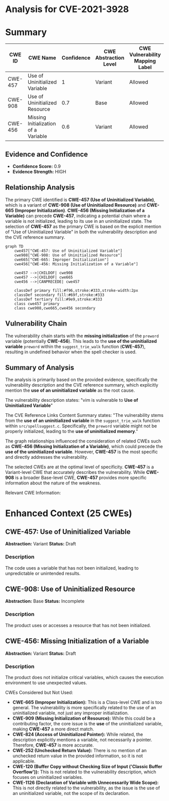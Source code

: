 # Analysis for CVE-2021-3928

# Summary
| CWE ID | CWE Name | Confidence | CWE Abstraction Level | CWE Vulnerability Mapping Label | CWE-Vulnerability Mapping Notes |
|---|---|---|---|---|---|
| CWE-457 | Use of Uninitialized Variable | 1 | Variant | Allowed | Primary CWE |
| CWE-908 | Use of Uninitialized Resource | 0.7 | Base | Allowed | Secondary Candidate |
| CWE-456 | Missing Initialization of a Variable | 0.6 | Variant | Allowed | Secondary Candidate |

## Evidence and Confidence

*   **Confidence Score:** 0.9
*   **Evidence Strength:** HIGH

## Relationship Analysis
The primary CWE identified is **CWE-457 (Use of Uninitialized Variable)**, which is a variant of **CWE-908 (Use of Uninitialized Resource)** and **CWE-665 (Improper Initialization)**. **CWE-456 (Missing Initialization of a Variable)** can precede **CWE-457**, indicating a potential chain where a variable is not initialized, leading to its use in an uninitialized state. The selection of **CWE-457** as the primary CWE is based on the explicit mention of "Use of Uninitialized Variable" in both the vulnerability description and the CVE reference summary.

```mermaid
graph TD
    cwe457["CWE-457: Use of Uninitialized Variable"]
    cwe908["CWE-908: Use of Uninitialized Resource"]
    cwe665["CWE-665: Improper Initialization"]
    cwe456["CWE-456: Missing Initialization of a Variable"]

    cwe457 -->|CHILDOF| cwe908
    cwe457 -->|CHILDOF| cwe665
    cwe456 -->|CANPRECEDE| cwe457
    
    classDef primary fill:#f96,stroke:#333,stroke-width:2px
    classDef secondary fill:#69f,stroke:#333
    classDef tertiary fill:#9e9,stroke:#333
    class cwe457 primary
    class cwe908,cwe665,cwe456 secondary
```

## Vulnerability Chain
The vulnerability chain starts with the **missing initialization** of the `preword` variable (potentially **CWE-456**). This leads to the **use of the uninitialized variable** `preword` within the `suggest_trie_walk` function (**CWE-457**), resulting in undefined behavior when the spell checker is used.

## Summary of Analysis
The analysis is primarily based on the provided evidence, specifically the vulnerability description and the CVE reference summary, which explicitly mention the **use of an uninitialized variable** as the root cause.

The vulnerability description states: "vim is vulnerable to **Use of Uninitialized Variable**"

The CVE Reference Links Content Summary states: "The vulnerability stems from the **use of an uninitialized variable** in the `suggest_trie_walk` function within `src/spellsuggest.c`. Specifically, the `preword` variable might not be properly initialized, leading to the **use of uninitialized memory**."

The graph relationships influenced the consideration of related CWEs such as **CWE-456 (Missing Initialization of a Variable)**, which could precede the **use of the uninitialized variable**. However, **CWE-457** is the most specific and directly addresses the vulnerability.

The selected CWEs are at the optimal level of specificity. **CWE-457** is a Variant-level CWE that accurately describes the vulnerability. While **CWE-908** is a broader Base-level CWE, **CWE-457** provides more specific information about the nature of the weakness.

Relevant CWE Information:

# Enhanced Context (25 CWEs)

## CWE-457: Use of Uninitialized Variable
**Abstraction:** Variant
**Status:** Draft

### Description
The code uses a variable that has not been initialized, leading to unpredictable or unintended results.
## CWE-908: Use of Uninitialized Resource
**Abstraction:** Base
**Status:** Incomplete

### Description
The product uses or accesses a resource that has not been initialized.
## CWE-456: Missing Initialization of a Variable
**Abstraction:** Variant
**Status:** Draft

### Description
The product does not initialize critical variables, which causes the execution environment to use unexpected values.

CWEs Considered but Not Used:

*   **CWE-665 (Improper Initialization):** This is a Class-level CWE and is too general. The vulnerability is more specifically related to the use of an uninitialized variable, not just any improper initialization.
*   **CWE-909 (Missing Initialization of Resource):** While this could be a contributing factor, the core issue is the **use** of the uninitialized variable, making **CWE-457** a more direct match.
*   **CWE-824 (Access of Uninitialized Pointer):** While related, the description explicitly mentions a variable, not necessarily a pointer. Therefore, **CWE-457** is more accurate.
*   **CWE-252 (Unchecked Return Value):** There is no mention of an unchecked return value in the provided information, so it is not applicable.
*   **CWE-120 (Buffer Copy without Checking Size of Input ('Classic Buffer Overflow')):** This is not related to the vulnerability description, which focuses on uninitialized variables.
*   **CWE-1126 (Declaration of Variable with Unnecessarily Wide Scope):** This is not directly related to the vulnerability, as the issue is the use of an uninitialized variable, not the scope of its declaration.